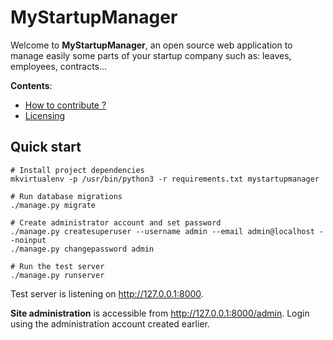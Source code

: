 # MyStartupManager

Welcome to **MyStartupManager**, an open source web application to manage
easily some parts of your startup company such as: leaves, employees,
contracts...

**Contents**:

* [How to contribute ?](https://github.com/nVentiveUX/mystartupmanager/wiki/How-to-contribute)
* [Licensing](https://github.com/nVentiveUX/mystartupmanager/blob/master/LICENSE)

## Quick start

```shell
# Install project dependencies
mkvirtualenv -p /usr/bin/python3 -r requirements.txt mystartupmanager

# Run database migrations
./manage.py migrate

# Create administrator account and set password
./manage.py createsuperuser --username admin --email admin@localhost --noinput
./manage.py changepassword admin

# Run the test server
./manage.py runserver
```

Test server is listening on http://127.0.0.1:8000.

**Site administration** is accessible from http://127.0.0.1:8000/admin. Login using
the administration account created earlier.
